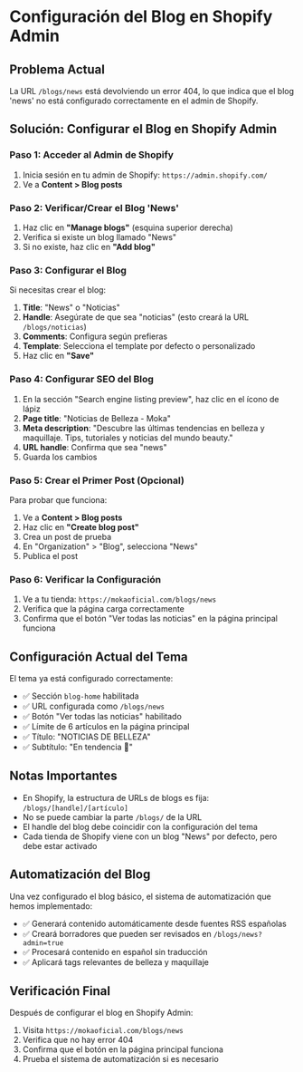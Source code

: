 # Configuración del Blog en Shopify Admin

## Problema Actual
La URL `/blogs/news` está devolviendo un error 404, lo que indica que el blog 'news' no está configurado correctamente en el admin de Shopify.

## Solución: Configurar el Blog en Shopify Admin

### Paso 1: Acceder al Admin de Shopify
1. Inicia sesión en tu admin de Shopify: `https://admin.shopify.com/`
2. Ve a **Content > Blog posts**

### Paso 2: Verificar/Crear el Blog 'News'
1. Haz clic en **"Manage blogs"** (esquina superior derecha)
2. Verifica si existe un blog llamado "News"
3. Si no existe, haz clic en **"Add blog"**

### Paso 3: Configurar el Blog
Si necesitas crear el blog:
1. **Title**: "News" o "Noticias"
2. **Handle**: Asegúrate de que sea "noticias" (esto creará la URL `/blogs/noticias`)
3. **Comments**: Configura según prefieras
4. **Template**: Selecciona el template por defecto o personalizado
5. Haz clic en **"Save"**

### Paso 4: Configurar SEO del Blog
1. En la sección "Search engine listing preview", haz clic en el ícono de lápiz
2. **Page title**: "Noticias de Belleza - Moka"
3. **Meta description**: "Descubre las últimas tendencias en belleza y maquillaje. Tips, tutoriales y noticias del mundo beauty."
4. **URL handle**: Confirma que sea "news"
5. Guarda los cambios

### Paso 5: Crear el Primer Post (Opcional)
Para probar que funciona:
1. Ve a **Content > Blog posts**
2. Haz clic en **"Create blog post"**
3. Crea un post de prueba
4. En "Organization" > "Blog", selecciona "News"
5. Publica el post

### Paso 6: Verificar la Configuración
1. Ve a tu tienda: `https://mokaoficial.com/blogs/news`
2. Verifica que la página carga correctamente
3. Confirma que el botón "Ver todas las noticias" en la página principal funciona

## Configuración Actual del Tema
El tema ya está configurado correctamente:
- ✅ Sección `blog-home` habilitada
- ✅ URL configurada como `/blogs/news`
- ✅ Botón "Ver todas las noticias" habilitado
- ✅ Límite de 6 artículos en la página principal
- ✅ Título: "NOTICIAS DE BELLEZA"
- ✅ Subtítulo: "En tendencia 💋"

## Notas Importantes
- En Shopify, la estructura de URLs de blogs es fija: `/blogs/[handle]/[artículo]`
- No se puede cambiar la parte `/blogs/` de la URL
- El handle del blog debe coincidir con la configuración del tema
- Cada tienda de Shopify viene con un blog "News" por defecto, pero debe estar activado

## Automatización del Blog
Una vez configurado el blog básico, el sistema de automatización que hemos implementado:
- ✅ Generará contenido automáticamente desde fuentes RSS españolas
- ✅ Creará borradores que pueden ser revisados en `/blogs/news?admin=true`
- ✅ Procesará contenido en español sin traducción
- ✅ Aplicará tags relevantes de belleza y maquillaje

## Verificación Final
Después de configurar el blog en Shopify Admin:
1. Visita `https://mokaoficial.com/blogs/news`
2. Verifica que no hay error 404
3. Confirma que el botón en la página principal funciona
4. Prueba el sistema de automatización si es necesario